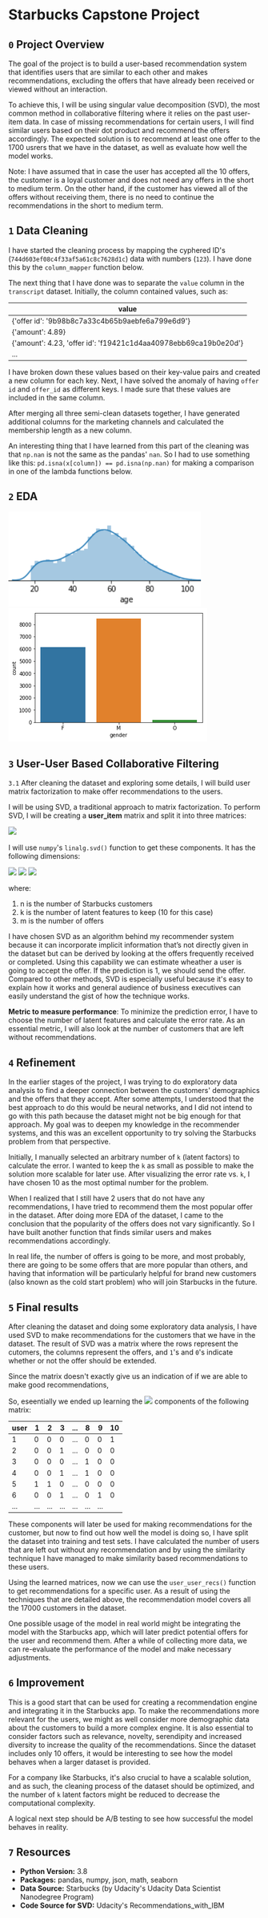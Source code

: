 # Starbucks Capstone Project

## `0` Project Overview

The goal of the project is to build a user-based recommendation system that identifies users that are similar to each other and makes recommendations, excluding the offers that have already been received or viewed without an interaction.

To achieve this, I will be using singular value decomposition (SVD), the most common method in collaborative filtering where it relies on the past user-item data. In case of missing recommendations for certain users, I will find similar users based on their dot product and recommend the offers accordingly. The expected solution is to recommend at least one offer to the 1700 usrers that we have in the dataset, as well as evaluate how well the model works.

Note: I have assumed that in case the user has accepted all the 10 offers, the customer is a loyal customer and does not need any offers in the short to medium term. On the other hand, if the customer has viewed all of the offers without receiving them, there is no need to continue the recommendations in the short to medium term.

## `1` Data Cleaning

I have started the cleaning process by mapping the cyphered ID's (`744d603ef08c4f33af5a61c8c7628d1c`) data with numbers (`123`). I have done this by the `column_mapper` function below. 

The next thing that I have done was to separate the `value` column in the `transcript` dataset. Initially, the column contained values, such as:


| value |
| --- |
|{'offer id': '9b98b8c7a33c4b65b9aebfe6a799e6d9'}|
|{'amount': 4.89}|
|{'amount': 4.23, 'offer id': 'f19421c1d4aa40978ebb69ca19b0e20d'}|
|...|

I have broken down these values based on their key-value pairs and created a new column for each key. Next, I have solved the anomaly of having `offer id` and `offer_id` as different keys. I made sure that these values are included in the same column.

After merging all three semi-clean datasets together, I have generated additional columns for the marketing channels and calculated the membership length as a new column.

An interesting thing that I have learned from this part of the cleaning was that `np.nan` is not the same as the pandas' `nan`. So I had to use something like this: `pd.isna(x[column]) == pd.isna(np.nan)` for making a comparison in one of the lambda functions below.

## `2` EDA

![](https://github.com/tmargary/Starbucks_Capstone/blob/main/graphs/age.png)
![](https://github.com/tmargary/Starbucks_Capstone/blob/main/graphs/offer_type.png)

## `3` User-User Based Collaborative Filtering

`3.1` After cleaning the dataset and exploring some details, I will build user matrix factorization to make offer recommendations to the users.

I will be using SVD, a traditional approach to matrix factorization. To perform SVD, I will be creating a **user_item** matrix and split it into three matrices:

<img src="https://render.githubusercontent.com/render/math?math=U \Sigma V^T">

I will use `numpy`'s `linalg.svd()` function to get these components. 
It has the following dimensions:

<img src="https://render.githubusercontent.com/render/math?math=U_{n x k}">

<img src="https://render.githubusercontent.com/render/math?math=\Sigma_{k x k}">

<img src="https://render.githubusercontent.com/render/math?math=V^T_{k x m}">

where:

1. n is the number of Starbucks customers
2. k is the number of latent features to keep (10 for this case)
3. m is the number of offers

I have chosen SVD as an algorithm behind my recommender system because it can incorporate implicit information that’s not directly given in the dataset but can be derived by looking at the offers frequently received or completed. Using this capability we can estimate wheather a user is going to accept the offer. If the prediction is 1, we should send the offer. Compared to other methods, SVD is especially useful because it's easy to explain how it works and general audience of business executives can easily understand the gist of how the technique works.

**Metric to measure performance**: To minimize the prediction error, I have to choose the number of latent features and calculate the error rate. As an essential metric, I will also look at the number of customers that are left without recommendations.

## `4` Refinement

In the earlier stages of the project, I was trying to do exploratory data analysis to find a deeper connection between the customers' demographics and the offers that they accept. After some attempts, I understood that the best approach to do this would be neural networks, and I did not intend to go with this path because the dataset might not be big enough for that approach. My goal was to deepen my knowledge in the recommender systems, and this was an excellent opportunity to try solving the Starbucks problem from that perspective.

Initially, I manually selected an arbitrary number of `k` (latent factors) to calculate the error. I wanted to keep the `k` as small as possible to make the solution more scalable for later use. After visualizing the error rate vs. `k`, I have chosen 10 as the most optimal number for the problem.

When I realized that I still have 2 users that do not have any recommendations, I have tried to recommend them the most popular offer in the dataset. After doing more EDA of the dataset, I came to the conclusion that the popularity of the offers does not vary significantly. So I have built another function that finds similar users and makes recommendations accordingly.

In real life, the number of offers is going to be more, and most probably, there are going to be some offers that are more popular than others, and having that information will be particularly helpful for brand new customers (also known as the cold start problem) who will join Starbucks in the future.

## `5` Final results

After cleaning the dataset and doing some exploratory data analysis, I have used SVD to make recommendations for the customers that we have in the dataset. The result of SVD was a matrix where the rows represent the cutomers, the columns represent the offers, and `1`'s and `0`'s indicate whether or not the offer should be extended. 

Since the matrix doesn't exactly give us an indication of if we are able to make good recommendations, 

So, eseentially we ended up learning the <img src="https://render.githubusercontent.com/render/math?math=U \Sigma V^T"> components of the following matrix:

| user | 1 | 2 | 3 | ... | 8 | 9 | 10 |
| --- | --- | --- | --- | --- | --- | --- | --- |
| 1 | 0 | 0 | 0 | ... |  0 | 0 | 1 |
| 2 | 0 | 0 | 1 | ... |  0 | 0 | 0 |
| 3 |  0 | 0 | 0 | ... |  1 |  0 | 0 |
| 4 |  0 | 0 | 1 | ... |  1 |  0 | 0 |
| 5 |  1 |  1 |  0 | ... |  0 | 0 | 0 |
| 6 |  0 | 0 | 1 | ... |  0 | 1 |  0 |
| ... | ... | ... | ... | ... | ... | ... |

These components will later be used for making recommendations for the customer, but now to find out how well the model is doing so, I have split the dataset into training and test sets. I have calculated the number of users that are left out without any recommendation and by using the similarity technique I have managed to make similarity based recommendations to these users.

Using the learned matrices, now we can use the `user_user_recs()` function to get recommendations for a specific user. As a result of using the techniques that are detailed above, the recommendation model covers all the 17000 customers in the dataset.

One possible usage of the model in real world might be integrating the model with the Starbucks app, which will later predict potential offers for the user and recommend them. After a while of collecting more data, we can re-evaluate the performance of the model and make necessary adjustments.

## `6` Improvement

This is a good start that can be used for creating a recommendation engine and integrating it in the Starbucks app. To make the recommendations more relevant for the users, we might as well consider more demographic data about the customers to build a more complex engine. It is also essential to consider factors such as relevance, novelty, serendipity and increased diversity to increase the quality of the recommendations. Since the dataset includes only 10 offers, it would be interesting to see how the model behaves when a larger dataset is provided.

For a company like Starbucks, it's also crucial to have a scalable solution, and as such, the cleaning process of the dataset should be optimized, and the number of `k` latent factors might be reduced to decrease the computational complexity.  

A logical next step should be A/B testing to see how successful the model behaves in reality. 

## `7` Resources
- **Python Version:** 3.8<br/>
- **Packages:** pandas, numpy, json, math, seaborn </br>
- **Data Source:** Starbucks (by Udacity's Udacity Data Scientist Nanodegree Program)</br>
- **Code Source for SVD:** Udacity's Recommendations_with_IBM

